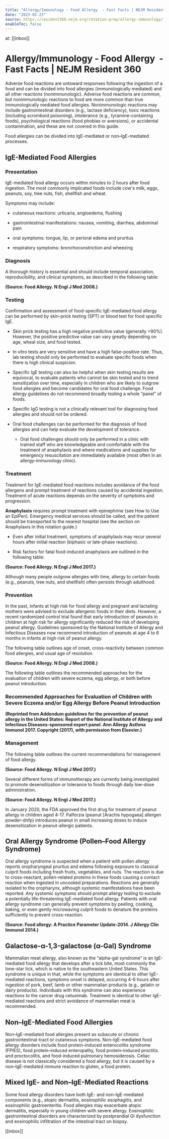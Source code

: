 ```yaml
---
title: "Allergy/Immunology - Food Allergy  - Fast Facts | NEJM Resident 360"
date: "2023-02-23"
source: https://resident360.nejm.org/rotation-prep/allergy-immunology/food-allergy/fast-facts
enableToc: false
---
```


at: [[inbox]]

# Allergy/Immunology - Food Allergy  - Fast Facts | NEJM Resident 360
Adverse food reactions are untoward responses following the ingestion of a food and can be divided into food allergies (immunologically mediated) and all other reactions (nonimmunologic). Adverse food reactions are common, but nonimmunologic reactions to food are more common than true immunologically mediated food allergies. Nonimmunologic reactions may include gastrointestinal disorders (e.g., lactase deficiency), toxic reactions (including scromboid poisoning), intolerance (e.g., tyramine-containing foods), psychological reactions (food phobias or aversions), or accidental contamination, and these are not covered in this guide.

Food allergies can be divided into IgE-mediated or non–IgE-mediated processes.

## IgE-Mediated Food Allergies

### Presentation

IgE-mediated food allergy occurs within minutes to 2 hours after food ingestion. The most commonly implicated foods include cow's milk, eggs, peanuts, soy, tree nuts, fish, shellfish and wheat.

Symptoms may include:

*   cutaneous reactions: urticaria, angioedema, flushing
    
*   gastrointestinal manifestations: nausea, vomiting, diarrhea, abdominal pain
    
*   oral symptoms: tongue, lip, or perioral edema and pruritus
    
*   respiratory symptoms: bronchoconstriction and wheezing  
      
    

### Diagnosis

A thorough history is essential and should include temporal association, reproducibility, and clinical symptoms, as described in the following table:

  
**(Source: Food Allergy. N Engl J Med 2008.)**

### Testing

Confirmation and assessment of food-specific IgE-mediated food allergy can be performed by skin-prick testing (SPT) or blood test for food specific IgE.

*   Skin prick testing has a high negative predictive value (generally >90%). However, the positive predictive value can vary greatly depending on age, wheal size, and food tested.
    
*   In vitro tests are very sensitive and have a high false-positive rate. Thus, lab testing should only be performed to evaluate specific foods when there is high clinical suspicion.
    
*   Specific IgE testing can also be helpful when skin testing results are equivocal, to evaluate patients who cannot be skin tested and to trend sensitization over time, especially in children who are likely to outgrow food allergies and become candidates for oral food challenge. Food allergy guidelines do not recommend broadly testing a whole “panel” of foods.
    
*   Specific IgG testing is not a clinically relevant tool for diagnosing food allergies and should not be ordered.
    
*   Oral food challenges can be performed for the diagnosis of food allergies and can help evaluate the development of tolerance.
    
    *   Oral food challenges should only be performed in a clinic with trained staff who are knowledgeable and comfortable with the treatment of anaphylaxis and where medications and supplies for emergency resuscitation are immediately available (most often in an allergy-immunology clinic).  
          
        

### Treatment

Treatment for IgE-mediated food reactions includes avoidance of the food allergens and prompt treatment of reactions caused by accidental ingestion. Treatment of acute reactions depends on the severity of symptoms and progression.

**Anaphylaxis** requires prompt treatment with epinephrine (see How to Use an EpiPen). Emergency medical services should be called, and the patient should be transported to the nearest hospital (see the section on Anaphylaxis in this rotation guide.)

*   Even after initial treatment, symptoms of anaphylaxis may recur several hours after initial reaction (biphasic or late-phase reactions).
    
*   Risk factors for fatal food-induced anaphylaxis are outlined in the following table:  
      
    

  
  
**(Source: Food Allergy. N Engl J Med 2017.)**

Although many people outgrow allergies with time, allergy to certain foods (e.g., peanuts, tree nuts, and shellfish) often persists through adulthood. 

### Prevention

In the past, infants at high risk for food allergy and pregnant and lactating mothers were advised to exclude allergenic foods in their diets. However, a recent randomized control trial found that early introduction of peanuts in children at high risk for allergy significantly reduced the risk of developing peanut allergy. Guidelines sponsored by the National Institute of Allergy and Infectious Diseases now recommend introduction of peanuts at age 4 to 6 months in infants at high risk of peanut allergy.

The following table outlines age of onset, cross-reactivity between common food allergies, and usual age of resolution.

  
**(Source: Food Allergy. N Engl J Med 2008.)**

The following table outlines the recommended approaches for the evaluation of children with severe eczema, egg allergy, or both before peanut introduction.

### Recommended Approaches for Evaluation of Children with Severe Eczema and/or Egg Allergy Before Peanut Introduction

  
**(Reprinted from Addendum guidelines for the prevention of peanut allergy in the United States: Report of the National Institute of Allergy and Infectious Diseases-sponsored expert panel. Ann Allergy Asthma Immunol 2017. Copyright (2017), with permission from Elsevier.)**

### Management

The following table outlines the current recommendations for management of food allergy. 

  
  
**(Source: Food Allergy. N Engl J Med 2017.)**

Several different forms of immunotherapy are currently being investigated to promote desensitization or tolerance to foods through daily low-dose administration.

  
  
**(Source: Food Allergy. N Engl J Med 2017.)**

In January 2020, the FDA approved the first drug for treatment of peanut allergy in children aged 4-17. Palforzia (peanut [Arachis hypogaea] allergen powder-dnfp) introduces peanut in small increasing doses to induce desensitization in peanut-allergic patients. 

## Oral Allergy Syndrome (Pollen–Food Allergy Syndrome)

Oral allergy syndrome is suspected when a patient with pollen allergy reports oropharyngeal pruritus and edema following exposure to classical culprit foods including fresh fruits, vegetables, and nuts. The reaction is due to cross-reactant, pollen-related proteins in these foods causing a contact reaction when ingested in uncooked preparations. Reactions are generally isolated to the oropharynx, although systemic manifestations have been reported. Any systemic symptoms should prompt allergy testing to exclude a potentially life-threatening IgE-mediated food allergy. Patients with oral allergy syndrome can generally prevent symptoms by peeling, cooking, baking, or even gently microwaving culprit foods to denature the proteins sufficiently to prevent cross-reaction.

  
**(Source: Food allergy: A Practice Parameter Update-2014. J Allergy Clin Immunol 2014.)**

## Galactose-α-1,3-galactose (α-Gal) Syndrome

Mammalian meat allergy, also known as the “alpha-gal syndrome” is an IgE-mediated food allergy that develops after a tick bite, most commonly the lone-star tick, which is native to the southeastern United States. This syndrome is unique in that, while the symptoms are identical to other IgE-mediated reactions, symptoms onset is delayed, occurring 4-6 hours after ingestion of pork, beef, lamb or other mammalian products (e.g., gelatin or dairy products). Individuals with this syndrome can also experience reactions to the cancer drug cetuximab. Treatment is identical to other IgE-mediated reactions and strict avoidance of mammalian meat is recommended.  

## Non–IgE-Mediated Food Allergies

Non–IgE-mediated food allergies present as subacute or chronic gastrointestinal-tract or cutaneous symptoms. Non–IgE-mediated food allergy disorders include food protein–induced enterocolitis syndrome (FPIES), food protein–induced enteropathy, food protein–induced proctitis and proctocolitis, and food-induced pulmonary hemosiderosis. Celiac disease is not classically considered a food allergy, but it is caused by a non–IgE-mediated immune reaction to gluten, a food protein.

## Mixed IgE- and Non–IgE-Mediated Reactions

Some food allergy disorders have both IgE- and non–IgE-mediated components (e.g., atopic dermatitis, eosinophilic esophagitis, and eosinophilic gastroenteritis. Food allergies may exacerbate atopic dermatitis, especially in young children with severe allergy. Eosinophilic gastrointestinal disorders are characterized by postprandial GI dysfunction and eosinophilic infiltration of the intestinal tract on biopsy.

[[inbox]]
